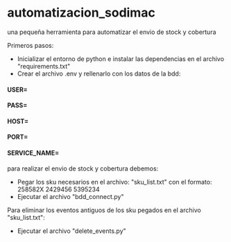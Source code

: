 # automatizacion_sodimac
una pequeña herramienta para automatizar el envio de stock y cobertura

Primeros pasos:
- Inicializar el entorno de python e instalar las dependencias en el archivo "requirements.txt"
- Crear el archivo .env y rellenarlo con los datos de la bdd:
#### USER=
#### PASS=
#### HOST=
#### PORT=
#### SERVICE_NAME=

para realizar el envio de stock y cobertura debemos:

- Pegar los sku necesarios en el archivo: "sku_list.txt" con el formato:
258582X
2429456
5395234
- Ejecutar el archivo "bdd_connect.py"

Para eliminar los eventos antiguos de los sku pegados en el archivo "sku_list.txt":
- Ejecutar el archivo "delete_events.py"
